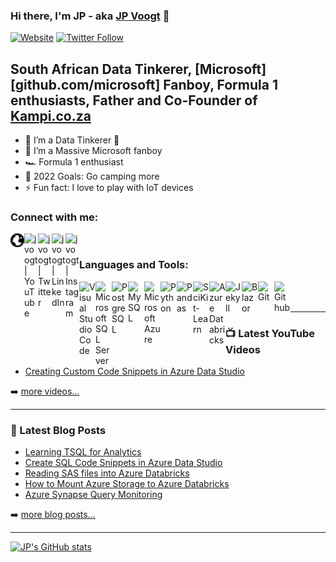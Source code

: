 ### Hi there, I'm JP - aka [JP Voogt][website] 👋 

[![Website](https://img.shields.io/website?label=blog.voogie.online&style=for-the-badge&url=https%3A%2F%2Fblog.voogie.online)](https://blog.voogie.online)
[![Twitter Follow](https://img.shields.io/twitter/follow/jpvoogt?color=1DA1F2&logo=twitter&style=for-the-badge)](https://twitter.com/intent/follow?original_referer=https%3A%2F%2Fgithub.com%2Fjpvoogt&screen_name=JPVoogt)

## South African Data Tinkerer, [Microsoft][github.com/microsoft] Fanboy,  Formula 1 enthusiasts, Father and Co-Founder of [Kampi.co.za][Kampi.co.za]

- 🌱 I’m a Data Tinkerer 🤣
- 👯 I’m a Massive Microsoft fanboy
- 🏎️ Formula 1 enthusiast
- 🥅 2022 Goals: Go camping more
- ⚡ Fun fact: I love to play with IoT devices

### Connect with me:

[<img align="left" alt="blog.voogie.online" width="22px" src="https://raw.githubusercontent.com/iconic/open-iconic/master/svg/globe.svg" />][website]
[<img align="left" alt="jvoogt | YouTube" width="22px" src="https://cdn.jsdelivr.net/npm/simple-icons@v3/icons/youtube.svg" />][youtube]
[<img align="left" alt="jvoogt | Twitter" width="22px" src="https://cdn.jsdelivr.net/npm/simple-icons@v3/icons/twitter.svg" />][twitter]
[<img align="left" alt="jvoogt | LinkedIn" width="22px" src="https://cdn.jsdelivr.net/npm/simple-icons@v3/icons/linkedin.svg" />][linkedin]
[<img align="left" alt="jvoogt | Instagram" width="22px" src="https://cdn.jsdelivr.net/npm/simple-icons@v3/icons/instagram.svg" />][instagram]

<br />

### Languages and Tools:

[<img align="left" alt="Visual Studio Code" width="26px" src="https://cdn.jsdelivr.net/npm/simple-icons@v6/icons/visualstudiocode.svg" />][website]
[<img align="left" alt="Microsoft SQL Server" width="26px" src="https://cdn.jsdelivr.net/npm/simple-icons@v6/icons/microsoftsqlserver.svg" />][website]
[<img align="left" alt="PostgreSQL" width="26px" src="https://cdn.jsdelivr.net/npm/simple-icons@v6/icons/postgresql.svg" />][website]
[<img align="left" alt="My SQL" width="26px" src="https://cdn.jsdelivr.net/npm/simple-icons@v6/icons/mysql.svg" />][website]
[<img align="left" alt="Microsoft Azure" width="26px" src="https://cdn.jsdelivr.net/npm/simple-icons@v6/icons/microsoftazure.svg" />][website]
[<img align="left" alt="Python" width="26px" src="https://cdn.jsdelivr.net/npm/simple-icons@v6/icons/python.svg" />][website]
[<img align="left" alt="Pandas" width="26px" src="https://cdn.jsdelivr.net/npm/simple-icons@v6/icons/pandas.svg" />][website]
[<img align="left" alt="SciKit-Learn" width="26px" src="https://cdn.jsdelivr.net/npm/simple-icons@v6/icons/scikitlearn.svg" />][website]
[<img align="left" alt="Azure Databricks" width="26px" src="https://cdn.jsdelivr.net/npm/simple-icons@v6/icons/databricks.svg" />][website]
[<img align="left" alt="Jekyll" width="26px" src="https://cdn.jsdelivr.net/npm/simple-icons@v6/icons/jekyll.svg" />][website]
[<img align="left" alt="Blazor" width="26px" src="https://cdn.jsdelivr.net/npm/simple-icons@v6/icons/blazor.svg" />][website]
[<img align="left" alt="Git" width="26px" src="https://cdn.jsdelivr.net/npm/simple-icons@v6/icons/git.svg" />][website]
[<img align="left" alt="Github" width="26px" src="https://cdn.jsdelivr.net/npm/simple-icons@v6/icons/github.svg" />][website]
<br />
<br />

---

### 📺 Latest YouTube Videos

<!-- YOUTUBE:START -->
- [Creating Custom Code Snippets in Azure Data Studio](https://www.youtube.com/watch?v=4Bd2Ibb3wyY)
<!-- YOUTUBE:END -->

➡️ [more videos...](tps://www.youtube.com/channel/UCaunJ16mYqMye0JEP2tFyqw)

---

### 📕 Latest Blog Posts

<!-- BLOG-POST-LIST:START -->
- [Learning TSQL for Analytics](https://blog.voogie.online/how2/2020/12/02/Learning-TSQL-for-Analytics/)
- [Create SQL Code Snippets in Azure Data Studio](https://blog.voogie.online/how2/2020/11/27/Create-SQL-Code-Snippets-in-Azure-Data-Studio/)
- [Reading SAS files into Azure Databricks](https://blog.voogie.online/how2/2020/11/24/Read-SAS-files-into-a-Dataframe-in-Azure-Databricks/)
- [How to Mount Azure Storage to Azure Databricks](https://blog.voogie.online/how2/2020/11/23/Mounting-Azure-Storage-in-Azure_Databricks-Using-SAS/)
- [Azure Synapse Query Monitoring](https://blog.voogie.online/how2/2020/11/05/Azure-Synapse_Query-Monitoring/)
<!-- BLOG-POST-LIST:END -->

➡️ [more blog posts...](https://blog.voogie.online)

---

[![JP's GitHub stats](https://github-readme-stats.vercel.app/api?username=jvoogt&show_icons=true&count_private=true)](https://github.com/anuraghazra/github-readme-stats)



[website]: https://blog.voogie.online
[twitter]: https://twitter.com/jpvoogt
[youtube]: https://www.youtube.com/channel/UCaunJ16mYqMye0JEP2tFyqw
[instagram]: https://instagram.com/jpvoogt
[linkedin]: https://www.linkedin.com/in/jean-pierre-voogt-a8b35132
[kampi.co.za]: https://kampi.co.za